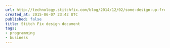 ```yaml
---
url: http://technology.stitchfix.com/blog/2014/12/02/some-design-up-front/
created_at: 2015-06-07 23:42 UTC
published: false
title: Stitch Fix design document
tags:
- programming
- business
---
```



